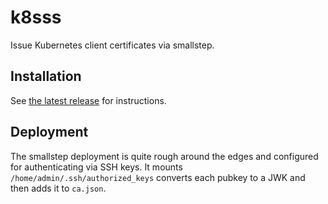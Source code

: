 # k8sss

Issue Kubernetes client certificates via smallstep.

## Installation

See [the latest release](https://github.com/andsens/k8sss/releases/latest) for instructions.

## Deployment

The smallstep deployment is quite rough around the edges and configured for
authenticating via SSH keys. It mounts `/home/admin/.ssh/authorized_keys`
converts each pubkey to a JWK and then adds it to `ca.json`.
